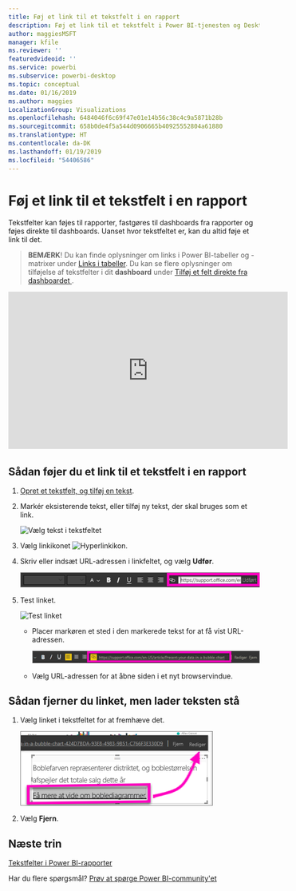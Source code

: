 ```yaml
---
title: Føj et link til et tekstfelt i en rapport
description: Føj et link til et tekstfelt i Power BI-tjenesten og Desktop
author: maggiesMSFT
manager: kfile
ms.reviewer: ''
featuredvideoid: ''
ms.service: powerbi
ms.subservice: powerbi-desktop
ms.topic: conceptual
ms.date: 01/16/2019
ms.author: maggies
LocalizationGroup: Visualizations
ms.openlocfilehash: 6484046f6c69f47e01e14b56c38c4c9a5871b28b
ms.sourcegitcommit: 658b0de4f5a544d0906665b40925552804a61880
ms.translationtype: HT
ms.contentlocale: da-DK
ms.lasthandoff: 01/19/2019
ms.locfileid: "54406586"
---
```

# <a name="add-a-hyperlink-to-a-text-box-in-a-report"></a>Føj et link til et tekstfelt i en rapport
Tekstfelter kan føjes til rapporter, fastgøres til dashboards fra rapporter og føjes direkte til dashboards. Uanset hvor tekstfeltet er, kan du altid føje et link til det.  

> **BEMÆRK**! Du kan finde oplysninger om links i Power BI-tabeller og -matrixer under [Links i tabeller](power-bi-hyperlinks-in-tables.md). Du kan se flere oplysninger om tilføjelse af tekstfelter i dit **dashboard** under [Tilføj et felt direkte fra dashboardet ](service-dashboard-add-widget.md). 
> 
> 

<iframe width="560" height="315" src="https://www.youtube.com/embed/_3q6VEBhGew#t=0m55s" frameborder="0" allowfullscreen></iframe>


## <a name="to-add-a-hyperlink-to-a-text-box-in-a-report"></a>Sådan føjer du et link til et tekstfelt i en rapport
1. [Opret et tekstfelt, og tilføj en tekst](power-bi-reports-add-text-and-shapes.md). 
2. Markér eksisterende tekst, eller tilføj ny tekst, der skal bruges som et link.
   
   ![Vælg tekst i tekstfeltet](media/service-add-hyperlink-to-text-box/power-bi-hyperlink-new.png)
3. Vælg linkikonet ![Hyperlinkikon](media/service-add-hyperlink-to-text-box/power-bi-hyperlink-icon.png).
4. Skriv eller indsæt URL-adressen i linkfeltet, og vælg **Udfør**.
   
   ![Skriv eller indsæt URL-adressen i linkfeltet](media/service-add-hyperlink-to-text-box/power-bi-add-link.png)
5. Test linket.  
   
   ![Test linket](media/service-add-hyperlink-to-text-box/power-bi-test-link.png)
   
   * Placer markøren et sted i den markerede tekst for at få vist URL-adressen.  
     
      ![Placer markøren et sted i den markerede tekst](media/service-add-hyperlink-to-text-box/power-bi-hyperlink-edit.png)
   * Vælg URL-adressen for at åbne siden i et nyt browservindue.

## <a name="to-remove-the-hyperlink-but-leave-the-text"></a>Sådan fjerner du linket, men lader teksten stå
1. Vælg linket i tekstfeltet for at fremhæve det.
   
     ![Fjern linket](media/service-add-hyperlink-to-text-box/power-bi-hyperlink-remove.png)
2. Vælg **Fjern**. 

## <a name="next-steps"></a>Næste trin
[Tekstfelter i Power BI-rapporter](power-bi-reports-add-text-and-shapes.md)

Har du flere spørgsmål? [Prøv at spørge Power BI-community'et](http://community.powerbi.com/)

